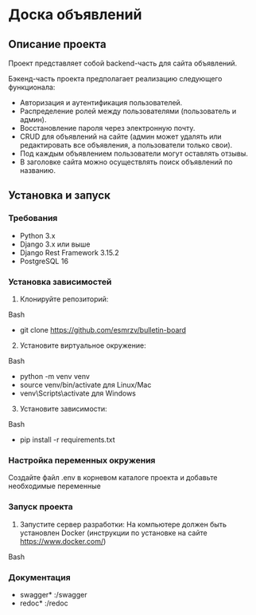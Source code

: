 # Доска объявлений

## Описание проекта

Проект представляет собой backend-часть для сайта объявлений.

Бэкенд-часть проекта предполагает реализацию следующего функционала:

- Авторизация и аутентификация пользователей.
- Распределение ролей между пользователями (пользователь и админ).
- Восстановление пароля через электронную почту.
- CRUD для объявлений на сайте (админ может удалять или редактировать все объявления, а пользователи только свои).
- Под каждым объявлением пользователи могут оставлять отзывы.
- В заголовке сайта можно осуществлять поиск объявлений по названию.

## Установка и запуск

### Требования

- Python 3.x
- Django 3.x или выше
- Django Rest Framework 3.15.2
- PostgreSQL 16

### Установка зависимостей

1. Клонируйте репозиторий:

Bash

- git clone https://github.com/esmrzv/bulletin-board

2. Установите виртуальное окружение:

Bash

- python -m venv venv
- source venv/bin/activate для Linux/Mac
- venv\Scripts\activate для Windows

3. Установите зависимости:

Bash

- pip install -r requirements.txt

### Настройка переменных окружения

Создайте файл .env в корневом каталоге проекта и добавьте необходимые переменные

### Запуск проекта

1. Запустите сервер разработки:
   На компьютере должен быть установлен Docker (инструкции по установке на сайте https://www.docker.com/)

Bash

### Документация
- swagger* :/swagger
- redoc* :/redoc